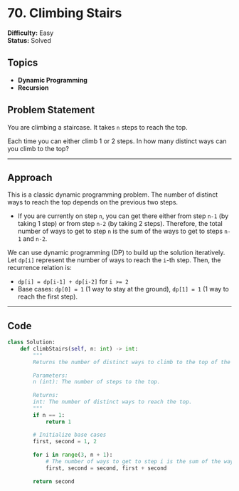 # 70. Climbing Stairs

**Difficulty:** Easy  
**Status:** Solved  

## Topics
- **Dynamic Programming**
- **Recursion**

## Problem Statement
You are climbing a staircase. It takes `n` steps to reach the top.

Each time you can either climb 1 or 2 steps. In how many distinct ways can you climb to the top?

---

## Approach

This is a classic dynamic programming problem. The number of distinct ways to reach the top depends on the previous two steps. 

- If you are currently on step `n`, you can get there either from step `n-1` (by taking 1 step) or from step `n-2` (by taking 2 steps). Therefore, the total number of ways to get to step `n` is the sum of the ways to get to steps `n-1` and `n-2`.

We can use dynamic programming (DP) to build up the solution iteratively. Let `dp[i]` represent the number of ways to reach the `i`-th step. Then, the recurrence relation is:
- `dp[i] = dp[i-1] + dp[i-2]` for `i >= 2`
- Base cases: `dp[0] = 1` (1 way to stay at the ground), `dp[1] = 1` (1 way to reach the first step).

---

## Code

```python
class Solution:
    def climbStairs(self, n: int) -> int:
        """
        Returns the number of distinct ways to climb to the top of the staircase with n steps.
        
        Parameters:
        n (int): The number of steps to the top.
        
        Returns:
        int: The number of distinct ways to reach the top.
        """
        if n == 1:
            return 1
        
        # Initialize base cases
        first, second = 1, 2
        
        for i in range(3, n + 1):
            # The number of ways to get to step i is the sum of the ways to get to step i-1 and i-2
            first, second = second, first + second
        
        return second
